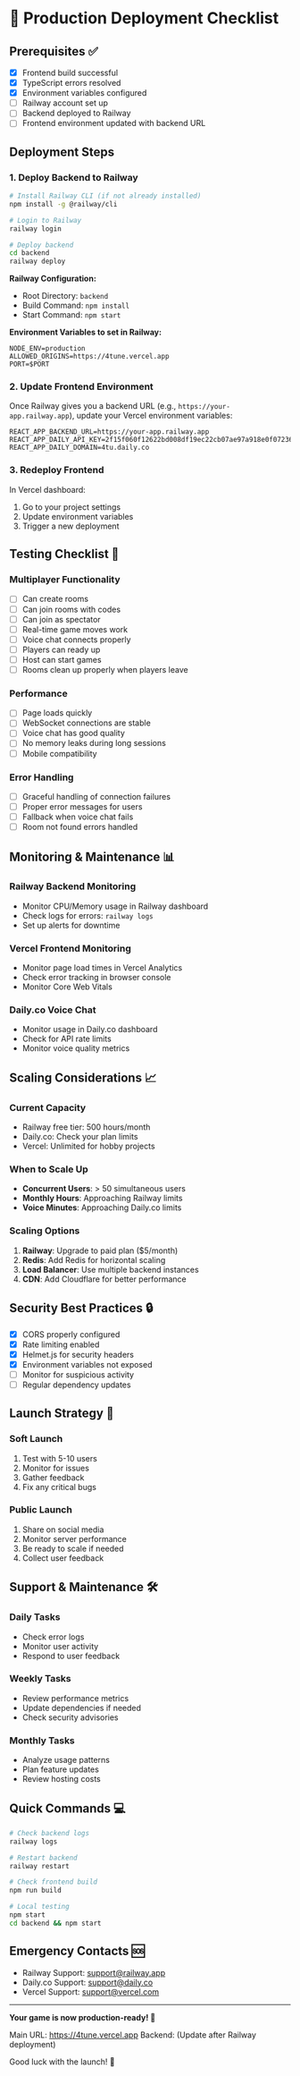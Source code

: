 # 🚀 Production Deployment Checklist

## Prerequisites ✅

- [x] Frontend build successful
- [x] TypeScript errors resolved
- [x] Environment variables configured
- [ ] Railway account set up
- [ ] Backend deployed to Railway
- [ ] Frontend environment updated with backend URL

## Deployment Steps

### 1. Deploy Backend to Railway

```bash
# Install Railway CLI (if not already installed)
npm install -g @railway/cli

# Login to Railway
railway login

# Deploy backend
cd backend
railway deploy
```

**Railway Configuration:**

- Root Directory: `backend`
- Build Command: `npm install`
- Start Command: `npm start`

**Environment Variables to set in Railway:**

```
NODE_ENV=production
ALLOWED_ORIGINS=https://4tune.vercel.app
PORT=$PORT
```

### 2. Update Frontend Environment

Once Railway gives you a backend URL (e.g., `https://your-app.railway.app`), update your Vercel environment variables:

```
REACT_APP_BACKEND_URL=https://your-app.railway.app
REACT_APP_DAILY_API_KEY=2f15f060f12622bd008df19ec22cb07ae97a918e0f07236a03a2ac5ea83a3f1f
REACT_APP_DAILY_DOMAIN=4tu.daily.co
```

### 3. Redeploy Frontend

In Vercel dashboard:

1. Go to your project settings
2. Update environment variables
3. Trigger a new deployment

## Testing Checklist 🧪

### Multiplayer Functionality

- [ ] Can create rooms
- [ ] Can join rooms with codes
- [ ] Can join as spectator
- [ ] Real-time game moves work
- [ ] Voice chat connects properly
- [ ] Players can ready up
- [ ] Host can start games
- [ ] Rooms clean up properly when players leave

### Performance

- [ ] Page loads quickly
- [ ] WebSocket connections are stable
- [ ] Voice chat has good quality
- [ ] No memory leaks during long sessions
- [ ] Mobile compatibility

### Error Handling

- [ ] Graceful handling of connection failures
- [ ] Proper error messages for users
- [ ] Fallback when voice chat fails
- [ ] Room not found errors handled

## Monitoring & Maintenance 📊

### Railway Backend Monitoring

- Monitor CPU/Memory usage in Railway dashboard
- Check logs for errors: `railway logs`
- Set up alerts for downtime

### Vercel Frontend Monitoring

- Monitor page load times in Vercel Analytics
- Check error tracking in browser console
- Monitor Core Web Vitals

### Daily.co Voice Chat

- Monitor usage in Daily.co dashboard
- Check for API rate limits
- Monitor voice quality metrics

## Scaling Considerations 📈

### Current Capacity

- Railway free tier: 500 hours/month
- Daily.co: Check your plan limits
- Vercel: Unlimited for hobby projects

### When to Scale Up

- **Concurrent Users**: > 50 simultaneous users
- **Monthly Hours**: Approaching Railway limits
- **Voice Minutes**: Approaching Daily.co limits

### Scaling Options

1. **Railway**: Upgrade to paid plan ($5/month)
2. **Redis**: Add Redis for horizontal scaling
3. **Load Balancer**: Use multiple backend instances
4. **CDN**: Add Cloudflare for better performance

## Security Best Practices 🔒

- [x] CORS properly configured
- [x] Rate limiting enabled
- [x] Helmet.js for security headers
- [x] Environment variables not exposed
- [ ] Monitor for suspicious activity
- [ ] Regular dependency updates

## Launch Strategy 🎯

### Soft Launch

1. Test with 5-10 users
2. Monitor for issues
3. Gather feedback
4. Fix any critical bugs

### Public Launch

1. Share on social media
2. Monitor server performance
3. Be ready to scale if needed
4. Collect user feedback

## Support & Maintenance 🛠️

### Daily Tasks

- Check error logs
- Monitor user activity
- Respond to user feedback

### Weekly Tasks

- Review performance metrics
- Update dependencies if needed
- Check security advisories

### Monthly Tasks

- Analyze usage patterns
- Plan feature updates
- Review hosting costs

## Quick Commands 💻

```bash
# Check backend logs
railway logs

# Restart backend
railway restart

# Check frontend build
npm run build

# Local testing
npm start
cd backend && npm start
```

## Emergency Contacts 🆘

- Railway Support: support@railway.app
- Daily.co Support: support@daily.co
- Vercel Support: support@vercel.com

---

**Your game is now production-ready! 🎉**

Main URL: https://4tune.vercel.app
Backend: (Update after Railway deployment)

Good luck with the launch! 🚀
